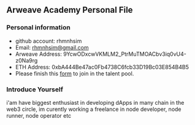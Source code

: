 ## Arweave Academy Personal File

### Personal information

- github account: rhmnhsim
- Email: rhmnhsim@gmail.com
- Arweave Address: 9YcwODxcwVKMLM2_PtrMuTMOACbv3iq0vU4-z0Na9rg
- ETH Address: 0xbA444Be47ac0Fb4738C6fcb33D19Bc03E854B4B5
- Please finish this [form](https://docs.google.com/forms/d/e/1FAIpQLSfWA5fIIcBgmRppm3jNz5vmf9Mai_QMVil-2pO4r7YKn_Zhtw/viewform?usp=sf_link) to join in the talent pool.

### Introduce Yourself
 i'am have biggest enthusiast in developing dApps in many chain in the web3 circle, im curently working a freelance in node developer, node runner, node operator etc